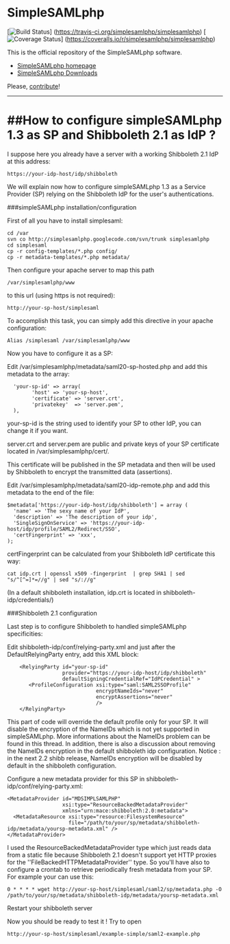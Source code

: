 SimpleSAMLphp
=============
[![Build Status](https://travis-ci.org/simplesamlphp/simplesamlphp.svg?branch=master)]
(https://travis-ci.org/simplesamlphp/simplesamlphp) [![Coverage Status](https://img.shields.io/coveralls/simplesamlphp/simplesamlphp.svg)] 
(https://coveralls.io/r/simplesamlphp/simplesamlphp)

This is the official repository of the SimpleSAMLphp software.

* [SimpleSAMLphp homepage](https://simplesamlphp.org)
* [SimpleSAMLphp Downloads](https://simplesamlphp.org/download)

Please, [contribute](CONTRIBUTE.md)!

----------------------------------------------------------

##How to configure simpleSAMLphp 1.3 as SP and Shibboleth 2.1 as IdP ?
====================================================================

I suppose here you already have a server with a working Shibboleth 2.1 IdP at this address:

`https://your-idp-host/idp/shibboleth`

We will explain now how to configure simpleSAMLphp 1.3 as a Service Provider (SP) relying on the Shibboleth IdP for the user's authentications.

###simpleSAMLphp installation/configuration

First of all you have to install simplesaml:

```
cd /var
svn co http://simplesamlphp.googlecode.com/svn/trunk simplesamlphp
cd simplesaml
cp -r config-templates/*.php config/
cp -r metadata-templates/*.php metadata/
```

Then configure your apache server to map this path
```
/var/simplesamlphp/www
```
to this url (using https is not required):
```
http://your-sp-host/simplesaml
```

To accomplish this task, you can simply add this directive in your apache configuration:

```Alias /simplesaml /var/simplesamlphp/www```

Now you have to configure it as a SP:

Edit /var/simplesamlphp/metadata/saml20-sp-hosted.php and add this metadata to the array:
```
  'your-sp-id' => array(
        'host' => 'your-sp-host',
        'certificate' => 'server.crt',
        'privatekey'  => 'server.pem',
  ),
```

your-sp-id is the string used to identify your SP to other IdP, you can change it if you want.

server.crt and server.pem are public and private keys of your SP certificate located in /var/simplesamlphp/cert/. 

This certificate will be published in the SP metadata and then will be used by Shibboleth to encrypt the transmitted data (assertions).

Edit /var/simplesamlphp/metadata/saml20-idp-remote.php and add this metadata to the end of the file:

```
$metadata['https://your-idp-host/idp/shibboleth'] = array (
  'name' => 'The sexy name of your IdP',
  'description' => 'The description of your idp',
  'SingleSignOnService' => 'https://your-idp-host/idp/profile/SAML2/Redirect/SSO',
  'certFingerprint' => 'xxx',
);
```
certFingerprint can be calculated from your Shibboleth IdP certificate this way:

```cat idp.crt | openssl x509 -fingerprint  | grep SHA1 | sed "s/^[^=]*=//g" | sed "s/://g"```

(In a default shibboleth installation, idp.crt is located in shibboleth-idp/credentials/)

###Shibboleth 2.1 configuration

Last step is to configure Shibboleth to handled simpleSAMLphp specificities:

Edit shibboleth-idp/conf/relying-party.xml and just after the DefaultRelyingParty entry, add this XML block:
```
    <RelyingParty id="your-sp-id"
                  provider="https://your-idp-host/idp/shibboleth"
                  defaultSigningCredentialRef="IdPCredential" >
       <ProfileConfiguration xsi:type="saml:SAML2SSOProfile"
                             encryptNameIds="never"
                             encryptAssertions="never"
                             />
    </RelyingParty>
```

This part of code will override the default profile only for your SP. It will disable the encryption of the NameIDs which is not yet supported in simpleSAMLphp. More informations about the NameIDs problem can be found in this thread. In addition, there is also a discussion about removing the NameIDs encryption in the default shibboleth idp configuration.
Notice : in the next 2.2 shibb release, NameIDs encryption will be disabled by default in the shibboleth configuration.

Configure a new metadata provider for this SP in shibboleth-idp/conf/relying-party.xml:
```
<MetadataProvider id="MDSIMPLSAMLPHP" 
                  xsi:type="ResourceBackedMetadataProvider" 
                  xmlns="urn:mace:shibboleth:2.0:metadata">
  <MetadataResource xsi:type="resource:FilesystemResource"
                    file="/path/to/your/sp/metadata/shibboleth-idp/metadata/yoursp-metadata.xml" />
</MetadataProvider>
```

I used the ResourceBackedMetadataProvider type which just reads data from a static file because Shibboleth 2.1 doesn't support yet HTTP proxies for the ''FileBackedHTTPMetadataProvider'' type. So you'll have also to configure a crontab to retrieve periodically fresh metadata from your SP. For example your can use this:
```
0 * * * * wget http://your-sp-host/simplesaml/saml2/sp/metadata.php -O /path/to/your/sp/metadata/shibboleth-idp/metadata/yoursp-metadata.xml
```

Restart your shibboleth server

Now you should be ready to test it ! Try to open

```
http://your-sp-host/simplesaml/example-simple/saml2-example.php
```

